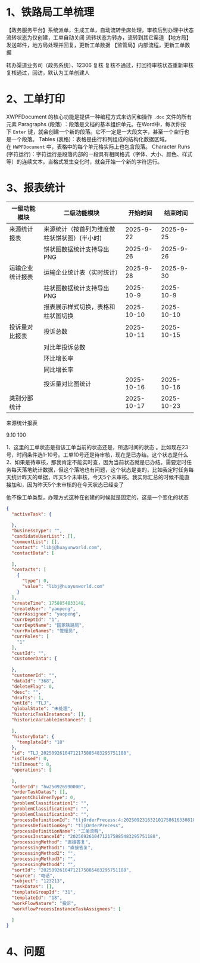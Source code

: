 
# 1、铁路局工单梳理

【政务服务平台】系统派单，生成工单，自动流转坐席处理，审核后到办理中状态
流转状态为仅创建，工单自动关闭
流转状态为转办，流转到其它渠道
【地方局】发送邮件，地方局处理并回复，更新工单数据
【监管局】内部流程，更新工单数据

转办渠道业务司（政务系统）、12306  复核
复核不通过，打回待审核状态重新审核
复核通过，回访，默认为工单创建人







# 2、工单打印
XWPFDocument 的核心功能是提供一种编程方式来访问和操作 `.doc` 文件的所有元素
Paragraphs (段落) ：段落是文档的基本组织单元。在Word中，每次你按下 `Enter` 键，就会创建一个新的段落。它不一定是一大段文字，甚至一个空行也是一个段落。
Tables (表格)：表格是由行和列组成的结构化数据区域。在 `HWPFDocument` 中，表格中的每个单元格实际上也包含段落。
Character Runs (字符运行)：字符运行是段落内部的一段具有相同格式（字体、大小、颜色、样式等）的连续文本。当格式发生变化时，就会开始一个新的字符运行。



# 3、报表统计

| 一级功能模块   | 二级功能模块                  | 开始时间       | 结束时间       |
| -------- | ----------------------- | ---------- | ---------- |
| 来源统计报表   | 来源统计（按首列为维度做柱状饼状图）(半小时) | 2025-9-22  | 2025-9-25  |
|          | 饼状图数据统计支持导出PNG          | 2025-9-26  | 2025-9-26  |
| 运输企业统计报表 | 运输企业统计表（实时统计）           | 2025-9-28  | 2025-9-30  |
|          | 柱状图数据统计支持导出PNG          | 2025-10-9  | 2025-10-9  |
|          | 报表展示样式切换，表格和柱状图切换       | 2025-10-10 | 2025-10-10 |
| 投诉量对比报表  | 投诉总数                    | 2025-10-11 | 2025-10-15 |
|          | 对比年投诉总数                 |            |            |
|          | 环比增长率                   |            |            |
|          | 同比增长率                   |            |            |
|          | 投诉量对比图统计                | 2025-10-16 | 2025-10-16 |
| 类别分部统计   |                         | 2025-10-17 | 2025-10-23 |

来源统计报表

9.10  100

1、这里的工单状态是指该工单当前的状态还是，所选时间的状态 。比如现在23号，时间条件选1-10号。工单10号还是待审核，现在是已办结。这个状态是什么
2、如果是待审核，那我肯定不能实时查，因为当前状态就是已办结。需要定时任务每天落地统计数据，但这个落地也有问题，这个状态是变的，比如我定时任务每天统计昨天的单据，昨天5个未审核，今天5个未审核。我实际汇总的时候不能直接加和，因为昨天5个未审核的在今天状态已经变了


他不像工单类型，办理方式这种在创建的时候就是固定的，这是一个变化的状态


```json
{
  "activeTask": {
   
  },
  "businessType": "",
  "candidateUserList": [],
  "commentList": [],
  "contact": "libj@huayunworld.com",
  "contactData": [
    
  ],
  "contacts": [
    {
      "type": 0,
      "value": "libj@huayunworld.com"
    }
  ],
  "createTime": 1758854833148,
  "createUser": "yaopeng",
  "currAssignee": "yaopeng",
  "currDeptId": "1",
  "currDeptName": "国家铁路局",
  "currRoleNames": "管理员",
  "currRoles": [
    "1"
  ],
  "custId": "",
  "customerData": {
    
  },
  "customerId": "",
  "dataId": "368",
  "deleteFlag": 0,
  "desc": "",
  "drafts": 1,
  "entId": "TLJ",
  "globalState": "未处理",
  "historicTaskInstances": [],
  "historicVariableInstances": [
 
  ],
  "historyData": {
    "templateId": "18"
  },
  "id": "TLJ_20250926104712175885483295751188",
  "isClosed": 0,
  "isTimeout": 0,
  "operations": [
    
  ],
  "orderId": "hw250926990000",
  "orderTaskDatas": [],
  "parentChildrenType": 0,
  "problemClassification1": "",
  "problemClassification2": "",
  "problemClassification3": "",
  "processDefinitionId": "tljOrderPrecess:4:20250923163210175861633081836252",
  "processDefinitionKey": "tljOrderPrecess",
  "processDefinitionName": "工单流程",
  "processInstanceId": "20250926104712175885483295751188",
  "processingMethod": "直接答复",
  "processingMethod1": "直接答复",
  "processingMethod2": "",
  "processingMethod3": "",
  "processingMethod4": "",
  "sortId": "20250926104712175885483295751188",
  "source": "电话",
  "subject": "123213",
  "taskDatas": [],
  "templateGroupId": "31",
  "templateId": "18",
  "workFlowNature": "投诉",
  "workflowProcessInstanceTaskAssignees": [
    
  ]
}
```


# 4、问题
